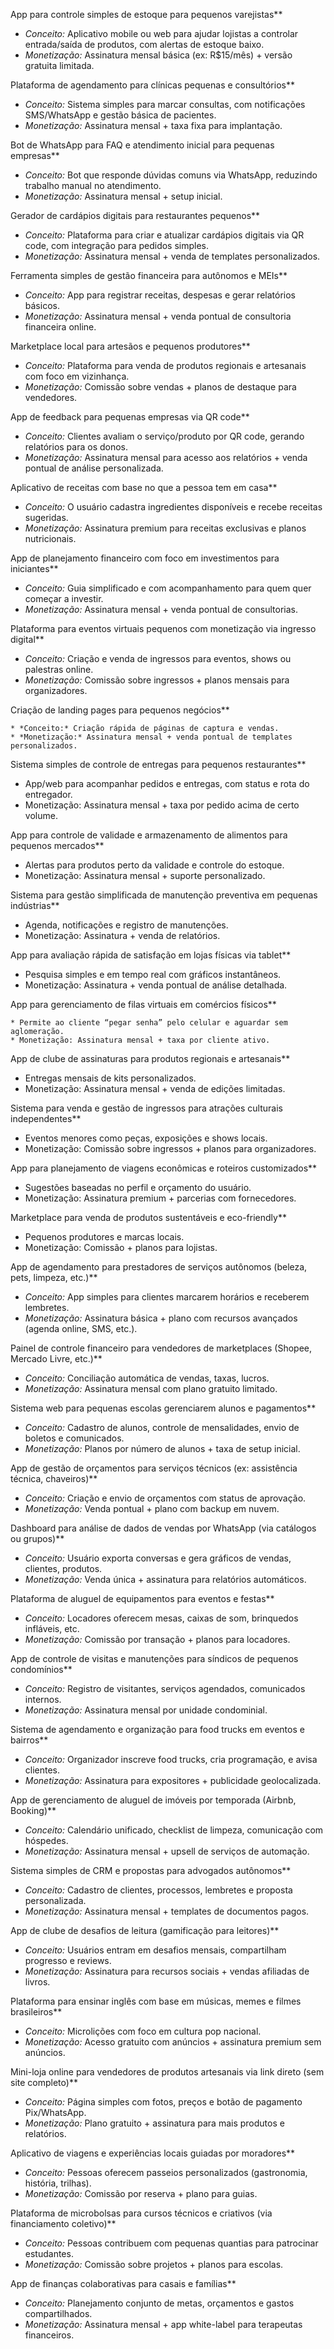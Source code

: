 App para controle simples de estoque para pequenos varejistas**

   * *Conceito:* Aplicativo mobile ou web para ajudar lojistas a controlar entrada/saída de produtos, com alertas de estoque baixo.
   * *Monetização:* Assinatura mensal básica (ex: R\$15/mês) + versão gratuita limitada.

Plataforma de agendamento para clínicas pequenas e consultórios**

   * *Conceito:* Sistema simples para marcar consultas, com notificações SMS/WhatsApp e gestão básica de pacientes.
   * *Monetização:* Assinatura mensal + taxa fixa para implantação.

Bot de WhatsApp para FAQ e atendimento inicial para pequenas empresas**

   * *Conceito:* Bot que responde dúvidas comuns via WhatsApp, reduzindo trabalho manual no atendimento.
   * *Monetização:* Assinatura mensal + setup inicial.

Gerador de cardápios digitais para restaurantes pequenos**

   * *Conceito:* Plataforma para criar e atualizar cardápios digitais via QR code, com integração para pedidos simples.
   * *Monetização:* Assinatura mensal + venda de templates personalizados.

Ferramenta simples de gestão financeira para autônomos e MEIs**

   * *Conceito:* App para registrar receitas, despesas e gerar relatórios básicos.
   * *Monetização:* Assinatura mensal + venda pontual de consultoria financeira online.

Marketplace local para artesãos e pequenos produtores**

   * *Conceito:* Plataforma para venda de produtos regionais e artesanais com foco em vizinhança.
   * *Monetização:* Comissão sobre vendas + planos de destaque para vendedores.

App de feedback para pequenas empresas via QR code**

   * *Conceito:* Clientes avaliam o serviço/produto por QR code, gerando relatórios para os donos.
   * *Monetização:* Assinatura mensal para acesso aos relatórios + venda pontual de análise personalizada.

Aplicativo de receitas com base no que a pessoa tem em casa**

   * *Conceito:* O usuário cadastra ingredientes disponíveis e recebe receitas sugeridas.
   * *Monetização:* Assinatura premium para receitas exclusivas e planos nutricionais.

App de planejamento financeiro com foco em investimentos para iniciantes**

   * *Conceito:* Guia simplificado e com acompanhamento para quem quer começar a investir.
   * *Monetização:* Assinatura mensal + venda pontual de consultorias.

Plataforma para eventos virtuais pequenos com monetização via ingresso digital**

   * *Conceito:* Criação e venda de ingressos para eventos, shows ou palestras online.
   * *Monetização:* Comissão sobre ingressos + planos mensais para organizadores.

Criação de landing pages para pequenos negócios**

    * *Conceito:* Criação rápida de páginas de captura e vendas.
    * *Monetização:* Assinatura mensal + venda pontual de templates personalizados.

Sistema simples de controle de entregas para pequenos restaurantes**

   * App/web para acompanhar pedidos e entregas, com status e rota do entregador.
   * Monetização: Assinatura mensal + taxa por pedido acima de certo volume.

App para controle de validade e armazenamento de alimentos para pequenos mercados**

   * Alertas para produtos perto da validade e controle do estoque.
   * Monetização: Assinatura mensal + suporte personalizado.

Sistema para gestão simplificada de manutenção preventiva em pequenas indústrias**

   * Agenda, notificações e registro de manutenções.
   * Monetização: Assinatura + venda de relatórios.

App para avaliação rápida de satisfação em lojas físicas via tablet**

   * Pesquisa simples e em tempo real com gráficos instantâneos.
   * Monetização: Assinatura + venda pontual de análise detalhada.

App para gerenciamento de filas virtuais em comércios físicos**

    * Permite ao cliente “pegar senha” pelo celular e aguardar sem aglomeração.
    * Monetização: Assinatura mensal + taxa por cliente ativo.

App de clube de assinaturas para produtos regionais e artesanais**

   * Entregas mensais de kits personalizados.
   * Monetização: Assinatura mensal + venda de edições limitadas.

Sistema para venda e gestão de ingressos para atrações culturais independentes**

   * Eventos menores como peças, exposições e shows locais.
   * Monetização: Comissão sobre ingressos + planos para organizadores.

App para planejamento de viagens econômicas e roteiros customizados**

   * Sugestões baseadas no perfil e orçamento do usuário.
   * Monetização: Assinatura premium + parcerias com fornecedores.

Marketplace para venda de produtos sustentáveis e eco-friendly**

   * Pequenos produtores e marcas locais.
   * Monetização: Comissão + planos para lojistas.

App de agendamento para prestadores de serviços autônomos (beleza, pets, limpeza, etc.)**

   * *Conceito:* App simples para clientes marcarem horários e receberem lembretes.
   * *Monetização:* Assinatura básica + plano com recursos avançados (agenda online, SMS, etc.).

Painel de controle financeiro para vendedores de marketplaces (Shopee, Mercado Livre, etc.)**

   * *Conceito:* Conciliação automática de vendas, taxas, lucros.
   * *Monetização:* Assinatura mensal com plano gratuito limitado.

Sistema web para pequenas escolas gerenciarem alunos e pagamentos**

   * *Conceito:* Cadastro de alunos, controle de mensalidades, envio de boletos e comunicados.
   * *Monetização:* Planos por número de alunos + taxa de setup inicial.

App de gestão de orçamentos para serviços técnicos (ex: assistência técnica, chaveiros)**

   * *Conceito:* Criação e envio de orçamentos com status de aprovação.
   * *Monetização:* Venda pontual + plano com backup em nuvem.

Dashboard para análise de dados de vendas por WhatsApp (via catálogos ou grupos)**

   * *Conceito:* Usuário exporta conversas e gera gráficos de vendas, clientes, produtos.
   * *Monetização:* Venda única + assinatura para relatórios automáticos.

Plataforma de aluguel de equipamentos para eventos e festas**

   * *Conceito:* Locadores oferecem mesas, caixas de som, brinquedos infláveis, etc.
   * *Monetização:* Comissão por transação + planos para locadores.

App de controle de visitas e manutenções para síndicos de pequenos condomínios**

   * *Conceito:* Registro de visitantes, serviços agendados, comunicados internos.
   * *Monetização:* Assinatura mensal por unidade condominial.

Sistema de agendamento e organização para food trucks em eventos e bairros**

   * *Conceito:* Organizador inscreve food trucks, cria programação, e avisa clientes.
   * *Monetização:* Assinatura para expositores + publicidade geolocalizada.

App de gerenciamento de aluguel de imóveis por temporada (Airbnb, Booking)**

   * *Conceito:* Calendário unificado, checklist de limpeza, comunicação com hóspedes.
   * *Monetização:* Assinatura mensal + upsell de serviços de automação.

Sistema simples de CRM e propostas para advogados autônomos**

* *Conceito:* Cadastro de clientes, processos, lembretes e proposta personalizada.
* *Monetização:* Assinatura mensal + templates de documentos pagos.

App de clube de desafios de leitura (gamificação para leitores)**

   * *Conceito:* Usuários entram em desafios mensais, compartilham progresso e reviews.
   * *Monetização:* Assinatura para recursos sociais + vendas afiliadas de livros.

Plataforma para ensinar inglês com base em músicas, memes e filmes brasileiros**

   * *Conceito:* Microlições com foco em cultura pop nacional.
   * *Monetização:* Acesso gratuito com anúncios + assinatura premium sem anúncios.

Mini-loja online para vendedores de produtos artesanais via link direto (sem site completo)**

   * *Conceito:* Página simples com fotos, preços e botão de pagamento Pix/WhatsApp.
   * *Monetização:* Plano gratuito + assinatura para mais produtos e relatórios.

Aplicativo de viagens e experiências locais guiadas por moradores**

   * *Conceito:* Pessoas oferecem passeios personalizados (gastronomia, história, trilhas).
   * *Monetização:* Comissão por reserva + plano para guias.

Plataforma de microbolsas para cursos técnicos e criativos (via financiamento coletivo)**

   * *Conceito:* Pessoas contribuem com pequenas quantias para patrocinar estudantes.
   * *Monetização:* Comissão sobre projetos + planos para escolas.

App de finanças colaborativas para casais e famílias**

   * *Conceito:* Planejamento conjunto de metas, orçamentos e gastos compartilhados.
   * *Monetização:* Assinatura mensal + app white-label para terapeutas financeiros.
